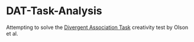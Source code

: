 # DAT-Task-Analysis

Attempting to solve the [Divergent Association Task](https://www.datcreativity.com/) creativity test by Olson et al.
